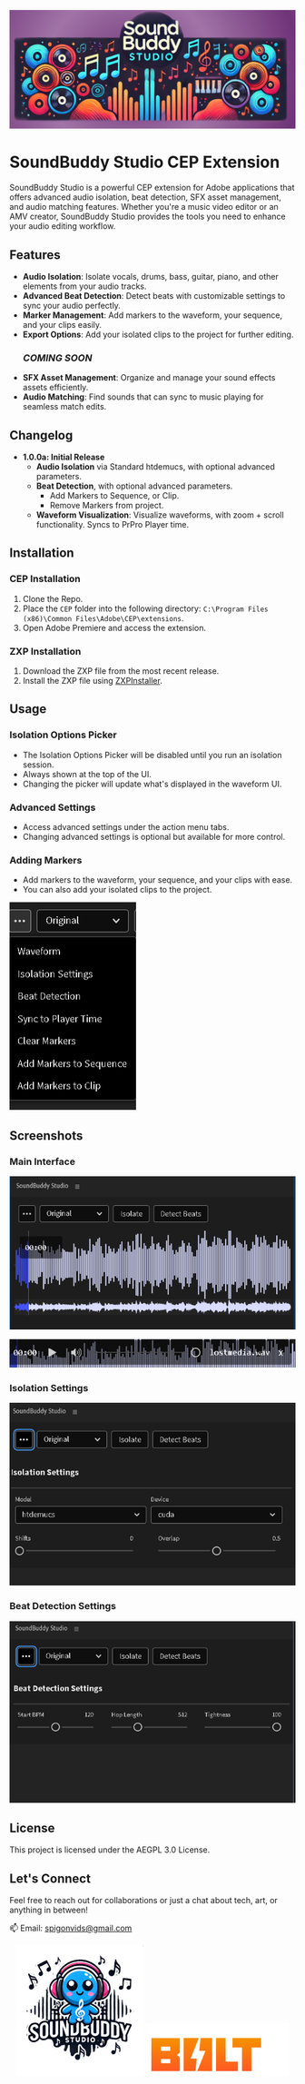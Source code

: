 ![SoundBuddy Studio UI](./images/soundbuddybanner.png)
# SoundBuddy Studio CEP Extension

SoundBuddy Studio is a powerful CEP extension for Adobe applications that offers advanced audio isolation, beat detection, SFX asset management, and audio matching features. Whether you're a music video editor or an AMV creator, SoundBuddy Studio provides the tools you need to enhance your audio editing workflow.

## Features

- **Audio Isolation**: Isolate vocals, drums, bass, guitar, piano, and other elements from your audio tracks.
- **Advanced Beat Detection**: Detect beats with customizable settings to sync your audio perfectly.
- **Marker Management**: Add markers to the waveform, your sequence, and your clips easily.
- **Export Options**: Add your isolated clips to the project for further editing.
    ### ***COMING SOON***
- **SFX Asset Management**: Organize and manage your sound effects assets efficiently.
- **Audio Matching**: Find sounds that can sync to music playing for seamless match edits.

## Changelog

- **1.0.0a: Initial Release**
  - **Audio Isolation** via Standard htdemucs, with optional advanced parameters. 
  - **Beat Detection**, with optional advanced parameters.
      - Add Markers to Sequence, or Clip.
      - Remove Markers from project.
  - **Waveform Visualization**: Visualize waveforms, with zoom + scroll functionality. Syncs to PrPro Player time.

## Installation

### CEP Installation

1. Clone the Repo.
2. Place the `CEP` folder into the following directory: `C:\Program Files (x86)\Common Files\Adobe\CEP\extensions`.
3. Open Adobe Premiere and access the extension.

### ZXP Installation

1. Download the ZXP file from the most recent release.
2. Install the ZXP file using [ZXPInstaller](https://aescripts.com/learn/zxp-installer/).

## Usage

### Isolation Options Picker

- The Isolation Options Picker will be disabled until you run an isolation session.
- Always shown at the top of the UI.
- Changing the picker will update what's displayed in the waveform UI.

### Advanced Settings

- Access advanced settings under the action menu tabs.
- Changing advanced settings is optional but available for more control.

### Adding Markers

- Add markers to the waveform, your sequence, and your clips with ease.
- You can also add your isolated clips to the project.

![Advanced Settings](./images/menuoptions.png)

## Screenshots

### Main Interface
![Main Interface](./images/CoreUI.png)


![Overlay Interface](./images/overlayUI.png)

### Isolation Settings
![Isolation Settings](./images/isolationsettings.png)

### Beat Detection Settings
![Beat Detection Settings](./images/beatsettings.png)

## License

This project is licensed under the AEGPL 3.0 License.

## Let's Connect

Feel free to reach out for collaborations or just a chat about tech, art, or anything in between!

📫 Email: spigonvids@gmail.com

<p align="center">
  <img src="./images/transparent.png" alt="SoundBuddy Studio" style="width: 45%; display: inline-block;"/>
  <img src="./images/builtwithbolt.png" alt="Built With Bolt" style="width: 50%; display: inline-block;"/>
</p>

